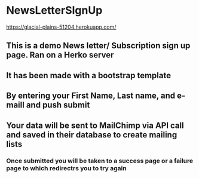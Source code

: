 # NewsLetterSIgnUp

https://glacial-plains-51204.herokuapp.com/

## This is a demo News letter/ Subscription sign up page. Ran on a Herko server

## It has been made with a bootstrap template

## By entering your First Name, Last name, and e-maill and push submit

## Your data will be sent to MailChimp via API call and saved in their database to create mailing lists

### Once submitted you will be taken to a success page or a failure page to which redirectrs you to try again
